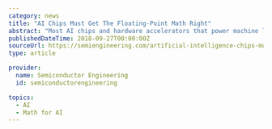 ```yaml
---
category: news
title: "AI Chips Must Get The Floating-Point Math Right"
abstract: "Most AI chips and hardware accelerators that power machine learning (ML) and deep learning (DL) applications include floating-point units (FPUs). Algorithms used in neural networks today are often based on operations that use multiplication and addition of ..."
publishedDateTime: 2018-09-27T00:00:00Z
sourceUrl: https://semiengineering.com/artificial-intelligence-chips-must-get-the-floating-point-math-right/
type: article

provider:
  name: Semiconductor Engineering
  id: semiconductorengineering

topics:
  - AI
  - Math for AI
---
```

